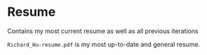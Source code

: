 # Resume
Contains my most current resume as well as all previous iterations

`Richard_Hu-resume.pdf` is my most up-to-date and general resume.
